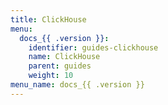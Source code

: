 ```yaml
---
title: ClickHouse
menu:
  docs_{{ .version }}:
    identifier: guides-clickhouse
    name: ClickHouse
    parent: guides
    weight: 10
menu_name: docs_{{ .version }}
---
```

